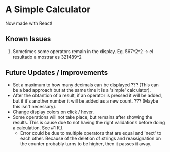 # A Simple Calculator

Now made with React!

## Known Issues

1. Sometimes some operators remain in the display. Eg. 567^2^2 -> el resultado a mostrar es 321489^2

## Future Updates / Improvements

- Set a maximum to how many decimals can be displayed ??? (This can be a bad approach but at the same time it is a 'simple' calculator).
- After the obtantion of a result, if an operator is pressed it will be added, but if it's another number it will be added as a new count. ??? (Maybe this isn't necessary).
- Change display colors on click / hover.
- Some operations will not take place, but remains after showing the results. This is cause due to not having the right validations before doing a calculation. See #1 K.I.
  - Error could be due to multiple operators that are equal and 'next' to each other. Because of the deletion of strings and reassignation on the counter probably turns to be higher, then it passes it away.
